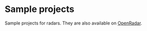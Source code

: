 # Sample projects

Sample projects for radars. They are also available on [OpenRadar](http://openradar.appspot.com/).
